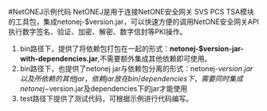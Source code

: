 #NetONEJ示例代码
NetONEJ是用于连接NetONE安全网关 SVS PCS TSA模块的工具包，集成netonej-$version.jar，可以快速方便的调用NetONE安全网关API执行数字签名、验证、加密、解密、数字信封等PKI操作。

1. bin路径下，提供了将依赖包打包在一起的形式：**netonej-$version-jar-with-dependencies.jar**,不需要额外集成其他依赖即可使用。
2. bin路径下，也提供了netonej jar与依赖包分离的形式：netonej-$version.jar以及所依赖的其他jar，依赖jar放在 bin/dependencies 下，需要同时集成netonej-$version.jar及dependencies下的jar才能使用
3. test路径下提供了测试代码，可根据示例进行代码编写。
